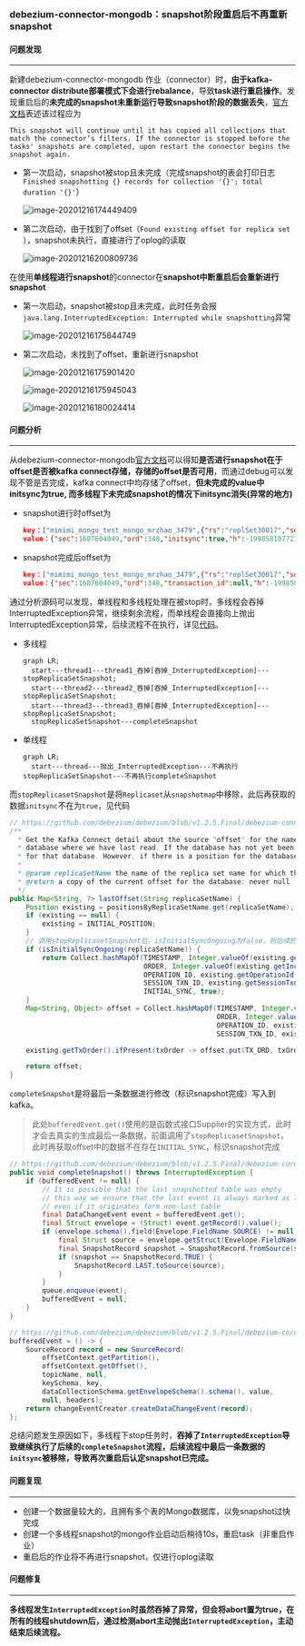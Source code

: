 ### debezium-connector-mongodb：snapshot阶段重启后不再重新snapshot



#### 问题发现

---

新建debezium-connector-mongodb 作业（connector）时，**由于kafka-connector distribute部署模式下会进行rebalance**，导致**task进行重启操作**。发现重启后的**未完成的snapshot未重新运行导致snapshot阶段的数据丢失**，[官方文档](https://debezium.io/documentation/reference/1.2/connectors/mongodb.html#mongodb-performing-a-snapshot)表述该过程应为

`This snapshot will continue until it has copied all collections that match the connector’s filters. If the connector is stopped before the tasks' snapshots are completed, upon restart the connector begins the snapshot again.`

* 第一次启动，snapshot被stop且未完成（完成snapshot的表会打印日志`Finished snapshotting {} records for collection '{}'; total duration '{}'`）

  ![image-20201216174449409](https://raw.githubusercontent.com/zhaomoran/markdown/master/img/image-20201216174449409.png)

* 第二次启动，由于找到了offset（`Found existing offset for replica set `），snapshot未执行，直接进行了oplog的读取

  ![image-20201216200809736](https://raw.githubusercontent.com/zhaomoran/markdown/master/img/image-20201216200809736.png)

在使用**单线程进行snapshot**的connector在**snapshot中断重启后会重新进行snapshot**

* 第一次启动，snapshot被stop且未完成，此时任务会报`java.lang.InterruptedException: Interrupted while snapshotting`异常

  ![image-20201216175644749](https://raw.githubusercontent.com/zhaomoran/markdown/master/img/image-20201216175644749.png)

* 第二次启动，未找到了offset，重新进行snapshot

  ![image-20201216175901420](https://raw.githubusercontent.com/zhaomoran/markdown/master/img/image-20201216175901420.png)

  ![image-20201216175945043](https://raw.githubusercontent.com/zhaomoran/markdown/master/img/image-20201216175945043.png)

  ![image-20201216180024414](https://raw.githubusercontent.com/zhaomoran/markdown/master/img/image-20201216180024414.png)



#### 问题分析

----

从debezium-connector-mongodb[官方文档](https://debezium.io/documentation/reference/1.2/connectors/mongodb.html#mongodb-performing-a-snapshot)可以得知**是否进行snapshot在于offset是否被kafka connect存储，存储的offset是否可用**，而通过debug可以发现不管是否完成，kafka connect中均存储了offset，**但未完成的value中 initsync为true, 而多线程下未完成snapshot的情况下initsync消失(异常的地方)**

* snapshot进行时offset为

  ```json
  key：["mimimi_mongo_test_mongo_mrzhao_3479",{"rs":"replSet30017","server_id":"mimimi_mongo_test_mongo_mrzhao_3479"}]
  value：{"sec":1607604049,"ord":348,"initsync":true,"h":-1998581077279535871,"stxnid":null}
  ```

* snapshot完成后offset为

  ```json
  key：["mimimi_mongo_test_mongo_mrzhao_3479",{"rs":"replSet30017","server_id":"mimimi_mongo_test_mongo_mrzhao_3479"}]
  value：{"sec":1607604049,"ord":348,"transaction_id":null,"h":-1998581077279535871,"stxnid":null}
  ```

通过分析源码可以发现，单线程和多线程处理在被stop时，多线程会吞掉InterruptedException异常，继续剩余流程，而单线程会直接向上抛出InterruptedException异常，后续流程不在执行，详见[代码](https://github.com/debezium/debezium/blob/v1.2.5.Final/debezium-connector-mongodb/src/main/java/io/debezium/connector/mongodb/MongoDbSnapshotChangeEventSource.java#L331)。

* 多线程

  ```mermaid
  graph LR;
    start---thread1---thread1_吞掉[吞掉_InterruptedException]---stopReplicaSetSnapshot;
    start---thread2---thread2_吞掉[吞掉_InterruptedException]---stopReplicaSetSnapshot;
    start---thread3---thread3_吞掉[吞掉_InterruptedException]---stopReplicaSetSnapshot;
    stopReplicaSetSnapshot---completeSnapshot
  ```

* 单线程

    ```mermaid
    graph LR;
      start---thread---抛出_InterruptedException---不再执行stopReplicaSetSnapshot---不再执行completeSnapshot
    ```

而`stopReplicasetSnapshot`是将`Replicaset`从`snapshotmap`中移除，此后再获取的数据`initsync`不在为`true`，见代码

```java
// https://github.com/debezium/debezium/blob/v1.2.5.Final/debezium-connector-mongodb/src/main/java/io/debezium/connector/mongodb/SourceInfo.java#L211
/**
  * Get the Kafka Connect detail about the source "offset" for the named database, which describes the given position in the
  * database where we have last read. If the database has not yet been seen, this records the starting position
  * for that database. However, if there is a position for the database, the offset representation is returned.
  *
  * @param replicaSetName the name of the replica set name for which the new offset is to be obtained; may not be null
  * @return a copy of the current offset for the database; never null
  */
public Map<String, ?> lastOffset(String replicaSetName) {
    Position existing = positionsByReplicaSetName.get(replicaSetName);
    if (existing == null) {
        existing = INITIAL_POSITION;
    }
    // 调用stopReplicasetSnapshot后，isInitialSyncOngoing为false，则后续的数据中不在存在INITIAL_SYNC
    if (isInitialSyncOngoing(replicaSetName)) {
        return Collect.hashMapOf(TIMESTAMP, Integer.valueOf(existing.getTime()),
                                 ORDER, Integer.valueOf(existing.getInc()),
                                 OPERATION_ID, existing.getOperationId(),
                                 SESSION_TXN_ID, existing.getSessionTxnId(),
                                 INITIAL_SYNC, true);
    }
    Map<String, Object> offset = Collect.hashMapOf(TIMESTAMP, Integer.valueOf(existing.getTime()),
                                                   ORDER, Integer.valueOf(existing.getInc()),
                                                   OPERATION_ID, existing.getOperationId(),
                                                   SESSION_TXN_ID, existing.getSessionTxnId());

    existing.getTxOrder().ifPresent(txOrder -> offset.put(TX_ORD, txOrder));

    return offset;
}
```

`completeSnapshot`是将最后一条数据进行修改（标识snapshot完成）写入到kafka。

> 此处`bufferedEvent.get()`使用的是函数式接口Supplier的实现方式，此时才会去真实的生成最后一条数据，前面调用了`stopReplicasetSnapshot`，此时再获取offset中的数据不在存在`INITIAL_SYNC`，标识snapshot完成

```java
// https://github.com/debezium/debezium/blob/v1.2.5.Final/debezium-core/src/main/java/io/debezium/pipeline/EventDispatcher.java#L402
public void completeSnapshot() throws InterruptedException {
    if (bufferedEvent != null) {
        // It is possible that the last snapshotted table was empty
        // this way we ensure that the last event is always marked as last
        // even if it originates form non-last table
        final DataChangeEvent event = bufferedEvent.get();
        final Struct envelope = (Struct) event.getRecord().value();
        if (envelope.schema().field(Envelope.FieldName.SOURCE) != null) {
            final Struct source = envelope.getStruct(Envelope.FieldName.SOURCE);
            final SnapshotRecord snapshot = SnapshotRecord.fromSource(source);
            if (snapshot == SnapshotRecord.TRUE) {
                SnapshotRecord.LAST.toSource(source);
            }
        }
        queue.enqueue(event);
        bufferedEvent = null;
    }
}
```

```java
// https://github.com/debezium/debezium/blob/v1.2.5.Final/debezium-core/src/main/java/io/debezium/pipeline/EventDispatcher.java#L389
bufferedEvent = () -> {
    SourceRecord record = new SourceRecord(
        offsetContext.getPartition(),
        offsetContext.getOffset(),
        topicName, null,
        keySchema, key,
        dataCollectionSchema.getEnvelopeSchema().schema(), value,
        null, headers);
    return changeEventCreator.createDataChangeEvent(record);
};
```

总结问题发生原因如下，多线程下stop任务时，**吞掉了`InterruptedException`导致继续执行了后续的`completeSnapshot`流程，后续流程中最后一条数据的`initsync`被移除，导致再次重启后认定snapshot已完成。**



#### 问题复现

---

* 创建一个数据量较大的，且拥有多个表的Mongo数据库，以免snapshot过快完成
* 创建一个多线程snapshot的mongo作业启动后稍待10s，重启task（非重启作业）
* 重启后的作业将不再进行snapshot，仅进行oplog读取



#### 问题修复

---

**多线程发生`InterruptedException`时虽然吞掉了异常，但会将abort置为true，在所有的线程shutdown后，通过检测abort主动抛出`InterruptedException`，主动结束后续流程。**
